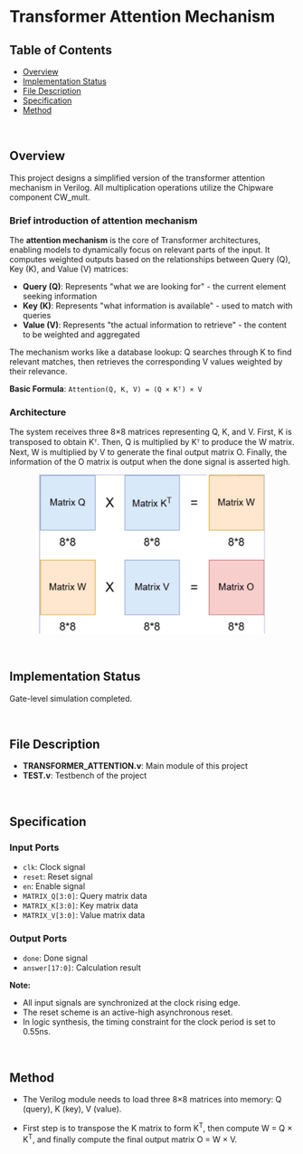 # Transformer Attention Mechanism

## Table of Contents
- [Overview](#overview)
- [Implementation Status](#implementation-status)
- [File Description](#file-description)
- [Specification](#specification)
- [Method](#method)

&nbsp;

## Overview

This project designs a simplified version of the transformer attention mechanism in Verilog. All multiplication operations utilize the Chipware component CW_mult.

### Brief introduction of attention mechanism

The **attention mechanism** is the core of Transformer architectures, enabling models to dynamically focus on relevant parts of the input. It computes weighted outputs based on the relationships between Query (Q), Key (K), and Value (V) matrices:

- **Query (Q)**: Represents "what we are looking for" - the current element seeking information
- **Key (K)**: Represents "what information is available" - used to match with queries
- **Value (V)**: Represents "the actual information to retrieve" - the content to be weighted and aggregated

The mechanism works like a database lookup: Q searches through K to find relevant matches, then retrieves the corresponding V values weighted by their relevance.


**Basic Formula**: `Attention(Q, K, V) = (Q × Kᵀ) × V`

### Architecture

The system receives three 8×8 matrices representing Q, K, and V. First, K is transposed to obtain Kᵀ. Then, Q is multiplied by Kᵀ to produce the W matrix. Next, W is multiplied by V to generate the final output matrix O. Finally, the information of the O matrix is output when the done signal is asserted high.

<div align="center">

<img src="media/image1.png" alt="Transformer Attention Mechanism Architecture" width="400"/>

</div>

&nbsp;

## Implementation Status

Gate-level simulation completed.

&nbsp;

## File Description

- **TRANSFORMER_ATTENTION.v**: Main module of this project
- **TEST.v**: Testbench of the project

&nbsp;

## Specification

### Input Ports
- `clk`: Clock signal
- `reset`: Reset signal
- `en`: Enable signal
- `MATRIX_Q[3:0]`: Query matrix data
- `MATRIX_K[3:0]`: Key matrix data
- `MATRIX_V[3:0]`: Value matrix data

### Output Ports
- `done`: Done signal
- `answer[17:0]`: Calculation result


**Note:** 
- All input signals are synchronized at the clock rising edge.
- The reset scheme is an active-high asynchronous reset.
- In logic synthesis, the timing constraint for the clock period is set to 0.55ns.

&nbsp;

## Method

- The Verilog module needs to load three 8×8 matrices into memory: Q (query), K (key), V (value).

- First step is to transpose the K matrix to form K<sup>T</sup>, then compute W = Q × K<sup>T</sup>, and finally compute the final output matrix O = W × V.
